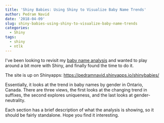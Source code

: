 ```yaml
---
title: 'Shiny Babies: Using Shiny to Visualize Baby Name Trends'
author: Pedram Navid
date: '2018-04-09'
slug: shiny-babies-using-shiny-to-visualize-baby-name-trends
categories:
  - Shiny
tags:
  - shiny
  - ntlk
---
```


I've been looking to revisit my [baby name analysis](https://pedramnavid.me/2018/03/25/baby-names-revisited/)
and wanted to play around a bit more with Shiny, and finally found the time to do it.

The site is up on Shinyapps: https://pedramnavid.shinyapps.io/shinybabies/

Essentially, it looks at the trend in baby names by gender in Ontario, Canada.
There are three views, the first looks at the changing trend in suffixes, 
the second explores uniqueness, and the last looks at gender-neutrality.

Each section has a brief description of what the analysis is showing, so it
should be fairly standalone. Hope you find it interesting. 
